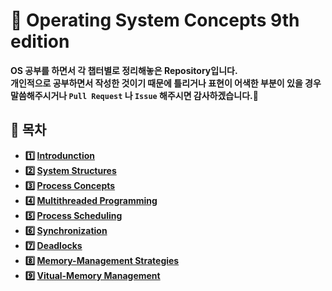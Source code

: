 # :bookmark_tabs: Operating System Concepts 9th edition    

__OS 공부를 하면서 각 챕터별로 정리해놓은 Repository입니다.   
개인적으로 공부하면서 작성한 것이기 때문에 틀리거나 표현이 어색한 부분이 있을 경우 말씀해주시거나 `Pull Request` 나 `Issue` 해주시면 감사하겠습니다.:bow:__   

## :bookmark_tabs: 목차   
  - __:one: [Introdunction](https://github.com/seongbeenkim/CS-Interview/blob/master/OS/Chapter1.%20Introduction.md)__     
  - __:two: [System Structures](https://github.com/seongbeenkim/CS-Interview/blob/master/OS/Chapter2.%20System%20Structures.md)__   
  - __:three: [Process Concepts](https://github.com/seongbeenkim/CS-Interview/blob/master/OS/Chapter3.%20Process%20Concept.md)__     
  - __:four: [Multithreaded Programming](https://github.com/seongbeenkim/CS-Interview/blob/master/OS/Chapter4.%20Multithreaded%20Programming.md)__   
  - __:five: [Process Scheduling](https://github.com/seongbeenkim/CS-Interview/blob/master/OS/Chapter5.%20Process%20Scheduling.md)__   
  - __:six: [Synchronization](https://github.com/seongbeenkim/CS-Interview/blob/master/OS/Chapter6.%20Synchronization.md)__   
  - __:seven: [Deadlocks](https://github.com/seongbeenkim/CS-Interview/blob/master/OS/Chapter7.%20Deadlocks.md)__   
  - __:eight: [Memory-Management Strategies](https://github.com/seongbeenkim/CS-Interview/tree/master/Network)__   
  - __:nine: [Vitual-Memory Management](https://github.com/seongbeenkim/CS-Interview/tree/master/Network)__   
